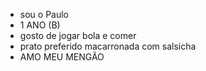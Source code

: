 - sou o Paulo
- 1 ANO (B)
- gosto de jogar bola e comer
- prato preferido macarronada com salsicha
- AMO MEU MENGÃO 
